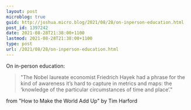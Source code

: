 ```yaml
---
layout: post
microblog: true
guid: http://joshua.micro.blog/2021/08/28/on-inperson-education.html
post_id: 1397242
date: 2021-08-28T21:38:00+1100
lastmod: 2021-08-28T21:38:00+1100
type: post
url: /2021/08/28/on-inperson-education.html
---
```

On in-person education:

> "The Nobel laureate economist Friedrich Hayek had a phrase for the kind of awareness it’s hard to capture in metrics and maps: the ‘knowledge of the particular circumstances of time and place’."

from "How to Make the World Add Up" by Tim Harford

